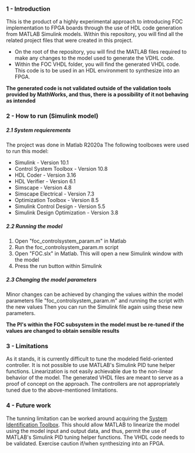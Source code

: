 ### 1 - Introduction
This is the product of a highly experimental approach to introducing FOC implementation to FPGA boards through the use of HDL code generation from MATLAB Simulink models.
Within this repository, you will find all the related project files that were created in this project. 

 - On the root of the repository, you will find the MATLAB files required to make any changes to the model used to generate the VDHL code.
 - Within the FOC VHDL folder, you will find the generated VHDL code. This code is to be used in an HDL environment to synthesize into an FPGA.
 
 **The generated code is not validated outside of the validation tools provided by MathWorks, and thus, there is a possibility of it not behaving as intended**

### 2 - How to run (Simulink model)

##### 2.1 System requierements

The project was done in Matlab R2020a
The following toolboxes were used to run this model:
 - Simulink                 -       Version 10.1
 - Control System Toolbox    -      Version 10.8  
 - HDL Coder                  -     Version 3.16
 - HDL Verifier              -      Version 6.1
 - Simscape                 -       Version 4.8
 - Simscape Electrical       -      Version 7.3
 - Optimization Toolbox       -     Version 8.5
 - Simulink Control Design     -    Version 5.5
 - Simulink Design Optimization -   Version 3.8
  
##### 2.2 Running the model
1. Open "foc_controlsystem_param.m" in Matlab
2. Run the foc_controlsystem_param.m script
3. Open "FOC.slx" in Matlab. This will open a new Simulink window with the model
4. Press the run button within Simulink

##### 2.3 Changing the model parameters
Minor changes can be achieved by changing the values within the model parameters file "foc_controlsystem_param.m" and running the script with the new values
Then you can run the Simulink file again using these new parameters.

**The PI's within the FOC subsystem in the model must be re-tuned if the values are changed to obtain sensible results**

### 3 - Limitations
As it stands, it is currently difficult to tune the modeled field-oriented controller. It is not possible to use MATLAB's Simulink PID tune helper functions. Linearization is not easily achievable due to the non-linear behavior of the model.
The generated VHDL files are meant to serve as a proof of concept on the approach. The controllers are not appropriately tuned due to the above-mentioned limitations.

### 4 - Future work
The tunning limitation can be worked around acquiring the [System Identification Toolbox](https://nl.mathworks.com/products/sysid.html). This should allow MATLAB to linearize the model using the model input and output data, and thus, permit the use of MATLAB's Simulink PID tuning helper functions.
The VHDL code needs to be validated. Exercise caution if/when synthesizing into an FPGA.




